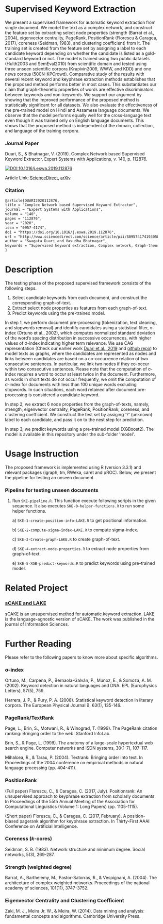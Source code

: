# Supervised Keyword Extraction

We present a supervised framework for automatic keyword extraction from single document. We model the text as a complex network, and construct the feature set by extracting select node properties (strength (Barrat et al., 2004), eigenvector centrality, PageRank, PositionRank (Florescu & Caragea, 2017), coreness (Seidman, 1983), and clustering coefficient) from it. The training set is created from the feature set by assigning a label to each candidate keyword depending on whether the candidate is listed as a gold-standard keyword or not. The model is trained using two public datasets (Hulth2003 and SemEval2010) from scientific domain and tested using three unseen scientific corpora (Krapivin2009, WWW, and KDD) and one news corpus (500N-KPCrowd). Comparative study of the results with several recent keyword and keyphrase extraction methods establishes that the proposed method performs better in most cases. This substantiates our claim that graph-theoretic properties of words are effective discriminators between keywords and non-keywords. We support our argument by showing that the improved performance of the proposed method is statistically significant for all datasets. We also evaluate the effectiveness of the pre-trained model on Hindi and Assamese language documents. We observe that the model performs equally well for the cross-language text even though it was trained only on English language documents. This shows that the proposed method is independent of the domain, collection, and language of the training corpora.

### Journal Paper

Duari, S., & Bhatnagar, V. (2019). Complex Network based Supervised Keyword Extractor. Expert Systems with Applications, v. 140, p. 112876.

[![DOI:10.1016/j.eswa.2019.112876](https://zenodo.org/badge/DOI/10.1016/j.eswa.2019.112876.svg)](https://doi.org/10.1016/j.eswa.2019.112876)

Article Link: [ScienceDirect](https://www.sciencedirect.com/science/article/pii/S095741741930586X), [arXiv](https://arxiv.org/pdf/1909.12009.pdf)

### Citation
```tex
@article{DUARI2020112876,
title = "Complex Network based Supervised Keyword Extractor",
journal = "Expert Systems with Applications",
volume = "140",
pages = "112876",
year = "2020",
issn = "0957-4174",
doi = "https://doi.org/10.1016/j.eswa.2019.112876",
url = "http://www.sciencedirect.com/science/article/pii/S095741741930586X",
author = "Swagata Duari and Vasudha Bhatnagar",
keywords = "Supervised keyword extraction, Complex network, Graph-theoretic node properties, Text graph."
}
```

# Description
The testing phase of the proposed supervised framework consists of the following steps.

  1. Select candidate keywords from each document, and construct the corresponding graph-of-text.
  2. Extract select node properties as features from each graph-of-text.
  3. Predict keywords using the pre-trained model.
  
In step 1, we perform document pre-processing (tokenization, text cleaning, and stopwords removal) and identify candidates using a statistical filter, σ-index (Ortuno et al., 2002), which computes normalized standard deviation of the word’s spacing distribution in successive occurrences, with higher values of σ-index indicating higher term relevance. We use CAG representation (Check our earlier work [Duari et al., 2019](http://www.sciencedirect.com/science/article/pii/S0020025518308521) and [github repo](https://github.com/SDuari/sCAKE-and-LAKE)) to model texts as graphs, where the candidates are represented as nodes and links between candidates are based on a co-occurrence relation of two consecutive sentences. In particular, we link two nodes if they co-occur within two consecutive sentences. Please note that the computation of σ-index requires a word to occur at least twice in the document. Furthermore, as words in short texts do not occur frequently, we omit the computation of σ-index for documents with less than 100 unique words excluding stopwords. In such situations, each word retained after document pre-processing is considered a candidate keyword.

In step 2, we extract 6 node properties from the graph-of-texts, namely, strength, eigenvector centrality, PageRank, PositionRank, coreness, and clustering coefficient. We construct the test set by assiging '?' (unknown) label to each candidate, and pass it on to the nest step for prediction.

In step 3, we predict keywords using a pre-trained model (XGBoost2). The model is available in this repository under the sub-folder 'model'.


# Usage Instruction
The proposed framework is implemented using R (version 3.3.1) and relevant packages (igraph, tm, RWeka, caret and pROC). Below, we present the pipeline for testing an unseen document.


### Pipeline for testing unseen documents
1. Run `SKE-pipeline.R`. This function execute following scripts in the given sequence. It also executes `SKE-0-helper-functions.R` to run some helper functions.

    a) `SKE-1-create-position-info-LAKE.R` to get positional information.

    b) `SKE-2-compute-sigma-index-LAKE.R` to compute sigma-index.

    c) `SKE-3-Create-graph-LAKE.R` to create graph-of-text.

    d) `SKE-4-extract-node-properties.R` to extract node properties from graph-of-text.

    e) `SKE-5-XGB-predict-keywords.R` to predict keywords using pre-trained model.


# Related Project
### [sCAKE and LAKE](https://github.com/SDuari/sCAKE-and-LAKE)
sCAKE is an unsupervised method for automatic keyword extraction. LAKE is the language-agnostic version of sCAKE. The work was published in the journal of Information Sciences.

# Further Reading
Please refer to the following papers to know more about specific algorithms.

### σ-index
Ortuno, M., Carpena, P., Bernaola-Galván, P., Munoz, E., & Somoza, A. M. (2002). Keyword detection in natural languages and DNA. EPL (Europhysics Letters), 57(5), 759.

Herrera, J. P., & Pury, P. A. (2008). Statistical keyword detection in literary corpora. The European Physical Journal B, 63(1), 135-146.

### PageRank/TextRank
Page, L., Brin, S., Motwani, R., & Winograd, T. (1999). The PageRank citation ranking: Bringing order to the web. Stanford InfoLab.

Brin, S., & Page, L. (1998). The anatomy of a large-scale hypertextual web search engine. Computer networks and ISDN systems, 30(1-7), 107-117.

Mihalcea, R., & Tarau, P. (2004). Textrank: Bringing order into text. In Proceedings of the 2004 conference on empirical methods in natural language processing (pp. 404-411).

### PositionRank
(Full paper) Florescu, C., & Caragea, C. (2017, July). Positionrank: An unsupervised approach to keyphrase extraction from scholarly documents. In Proceedings of the 55th Annual Meeting of the Association for Computational Linguistics (Volume 1: Long Papers) (pp. 1105-1115).

(Short paper) Florescu, C., & Caragea, C. (2017, February). A position-biased pagerank algorithm for keyphrase extraction. In Thirty-First AAAI Conference on Artificial Intelligence.

### Coreness (*k*-cores)
Seidman, S. B. (1983). Network structure and minimum degree. Social networks, 5(3), 269-287.

### Strength (weighted degree)
Barrat, A., Barthelemy, M., Pastor-Satorras, R., & Vespignani, A. (2004). The architecture of complex weighted networks. Proceedings of the national academy of sciences, 101(11), 3747-3752.

### Eigenvector Centrality and Clustering Coefficient
Zaki, M. J., Meira Jr, W., & Meira, W. (2014). Data mining and analysis: fundamental concepts and algorithms. Cambridge University Press.
